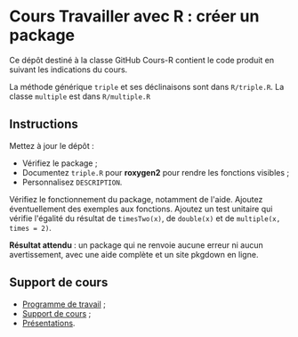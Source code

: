 # Cours Travailler avec R : créer un package

Ce dépôt destiné à la classe GitHub Cours-R contient le code produit en suivant les indications du cours.

La méthode générique `triple` et ses déclinaisons sont dans `R/triple.R`.
La classe `multiple` est dans `R/multiple.R`

## Instructions

Mettez à jour le dépôt :

- Vérifiez le package ;
- Documentez `triple.R` pour **roxygen2** pour rendre les fonctions visibles ;
- Personnalisez `DESCRIPTION`.

Vérifiez le fonctionnement du package, notamment de l'aide.
Ajoutez éventuellement des exemples aux fonctions.
Ajoutez un test unitaire qui vérifie l'égalité du résultat de `timesTwo(x)`, de `double(x)` et de `multiple(x, times = 2)`.

**Résultat attendu** : un package qui ne renvoie aucune erreur ni aucun avertissement, avec une aide complète et un site pkgdown en ligne.


## Support de cours

- [Programme de travail](https://1drv.ms/f/s!Amvhelr37CHjkOAgkKTimmgPL0YL8Q) ;
- [Support de cours](https://ericmarcon.github.io/travailleR/) ;
- [Présentations](https://ericmarcon.github.io/Cours-travailleR/).
